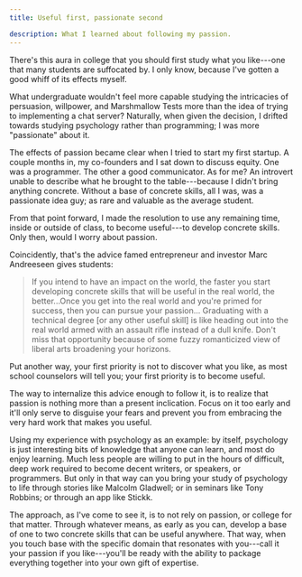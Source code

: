 ```yaml
---
title: Useful first, passionate second

description: What I learned about following my passion.
---
```


There's this aura in college that you should first study what you like---one that many students are suffocated by. I only know, because I've gotten a good whiff of its effects myself.

What undergraduate wouldn't feel more capable studying the intricacies of persuasion, willpower, and Marshmallow Tests more than the idea of trying to implementing a chat server? Naturally, when given the decision, I drifted towards studying psychology rather than programming; I was more "passionate" about it.

The effects of passion became clear when I tried to start my first startup. A couple months in, my co-founders and I sat down to discuss equity. One was a programmer. The other a good communicator. As for me? An introvert unable to describe what he brought to the table---because I didn't bring anything concrete. Without a base of concrete skills, all I was, was a passionate idea guy; as rare and valuable as the average student.

From that point forward, I made the resolution to use any remaining time, inside or outside of class, to become useful---to develop concrete skills. Only then, would I worry about passion.

Coincidently, that's the advice famed entrepreneur and investor Marc Andreeseen gives students:

>If you intend to have an impact on the world, the faster you start developing concrete skills that will be useful in the real world, the better...Once you get into the real world and you're primed for success, then you can pursue your passion... Graduating with a technical degree [or any other useful skill] is like heading out into the real world armed with an assault rifle instead of a dull knife. Don't miss that opportunity because of some fuzzy romanticized view of liberal arts broadening your horizons.

Put another way, your first priority is not to discover what you like, as most school counselors will tell you; your first priority is to become useful.

The way to internalize this advice enough to follow it, is to realize that passion is nothing more than a present inclication. Focus on it too early and it'll only serve to disguise your fears and prevent you from embracing the very hard work that makes you useful.

Using my experience with psychology as an example: by itself, psychology is just interesting bits of knowledge that anyone can learn, and most do enjoy learning. Much less people are willing to put in the hours of difficult, deep work required to become decent writers, or speakers, or programmers. But only in that way can you bring your study of psychology to life through stories like Malcolm Gladwell; or in seminars like Tony Robbins; or through an app like Stickk.

The approach, as I've come to see it, is to not rely on passion, or college for that matter. Through whatever means, as early as you can, develop a base of one to two concrete skills that can be useful anywhere. That way, when you touch base with the specific domain that resonates with you---call it your passion if you like---you'll be ready with the ability to package everything together into your own gift of expertise.
